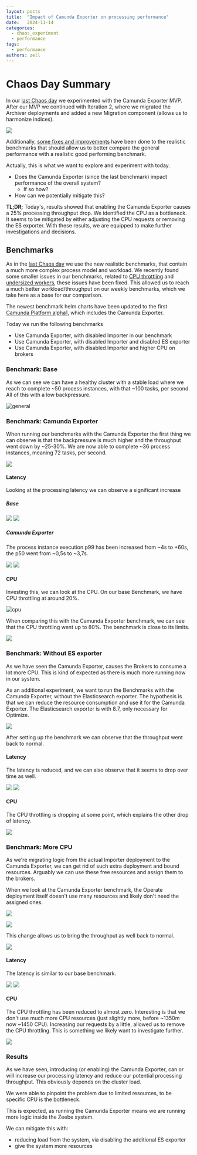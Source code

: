 ```yaml
---
layout: posts
title:  "Impact of Camunda Exporter on processing performance"
date:   2024-11-14
categories: 
  - chaos_experiment 
  - performance
tags:
  - performance
authors: zell
---
```


# Chaos Day Summary

In our [last Chaos day](../2024-10-24-Camunda-Exporter-MVP/index.md) we experimented with the Camunda Exporter MVP. After our MVP we continued with Iteration 2, where we migrated the Archiver deployments and added a new Migration component (allows us to harmonize indices).

![](it2-migration.png)

Additionally, [some fixes and improvements](https://github.com/zeebe-io/benchmark-helm/pull/202) have been done to the realistic benchmarks that should allow us to better compare the general performance with a realistic good performing benchmark.

Actually, this is what we want to explore and experiment with today.

* Does the Camunda Exporter (since the last benchmark) impact performance of the overall system? 
  * If so how? 
* How can we potentially mitigate this?

**TL;DR;** Today's, results showed that enabling the Camunda Exporter causes a 25% processing throughput drop. We identified the CPU as a bottleneck. It seems to be mitigated by either adjusting the CPU requests or removing the ES exporter. With these results, we are equipped to make further investigations and decisions.  

<!--truncate-->

## Benchmarks

As in the [last Chaos day](../2024-10-24-Camunda-Exporter-MVP/index.md) we use the new realistic benchmarks, that contain a much more complex process model and workload.
We recently found some smaller issues in our benchmarks, related to [CPU throttling](https://github.com/zeebe-io/benchmark-helm/pull/204) and [undersized workers](https://github.com/zeebe-io/benchmark-helm/pull/202), these issues have been fixed. This allowed us to reach a much better workload/throughput on our weekly benchmarks, which we take here as a base for our comparison.

The newest benchmark helm charts have been updated to the first [Camunda Platform alpha1](https://github.com/zeebe-io/benchmark-helm/releases/tag/zeebe-benchmark-0.3.8), which includes the Camunda Exporter.

Today we run the following benchmarks

 * Use Camunda Exporter, with disabled Importer in our benchmark
 * Use Camunda Exporter, with disabled Importer and disabled ES exporter
 * Use Camunda Exporter, with disabled Importer and higher CPU on brokers

### Benchmark: Base

As we can see we can have a healthy cluster with a stable load where we reach to complete ~50 process instances, with that ~100 tasks, per second. All of this with a low backpressure. 

![general](base-general.png)


### Benchmark: Camunda Exporter

When running our benchmarks with the Camunda Exporter the first thing we can observe is that the backpressure is much higher and the throughput went down by ~25-30%. We are now able to complete ~36 process instances, meaning 72 tasks, per second.

![](it2-exporter-general.png)

#### Latency

Looking at the processing latency we can observe a significant increase

##### Base

![](base-latency.png)
![](base-latency2.png)

##### Camunda Exporter

The process instance execution p99 has been increased from ~4s to +60s, the p50 went from ~0,5s to ~3,7s.

![](it2-exporter-latency.png)
![](it2-exporter-latency2.png)

#### CPU

Investing this, we can look at the CPU. On our base Benchmark, we have CPU throttling at around 20%.

![cpu](base-cpu.png)

When comparing this with the Camunda Exporter benchmark, we can see that the CPU throttling went up to 80%. The benchmark is close to its limits.

![](it2-exporter-cpu.png)


### Benchmark: Without ES exporter

As we have seen the Camunda Exporter, causes the Brokers to consume a lot more CPU. This is kind of  expected as there is much more running now in our system.

As an additional experiment, we want to run the Benchmarks with the Camunda Exporter, without the Elasticsearch exporter. The hypothesis is that we can reduce the resource consumption and use it for the Camunda Exporter. The Elasticsearch exporter is with 8.7, only necessary for Optimize.

![](no-es-general.png)

After setting up the benchmark we can observe that the throughput went back to normal.

#### Latency

The latency is reduced, and we can also observe that it seems to drop over time as well.

![](no-es-latency.png)
![](no-es-latency2.png)

#### CPU

The CPU throttling is dropping at some point, which explains the other drop of latency. 

![](no-es-cpu.png)

### Benchmark: More CPU

As we're migrating logic from the actual Importer deployment to the Camunda Exporter, we can get rid of such extra deployment and bound resources. Arguably we can use these free resources and assign them to the brokers.

When we look at the Camunda Exporter benchmark, the Operate deployment itself doesn't use many resources and likely don't need the assigned ones.

![](it2-exporter-operate-cpu.png)

![](change-resources.png)

This change allows us to bring the throughput as well back to normal.

![](more-cpu-general.png)

#### Latency

The latency is similar to our base benchmark.

![](more-cpu-latency.png)
![](more-cpu-latency2.png)

#### CPU

The CPU throttling has been reduced to almost zero. Interesting is that we don't use much more CPU resources (just slightly more, before ~1350m now ~1450 CPU). Increasing our requests by a little, allowed us to remove the CPU throttling. This is something we likely want to investigate further. 

![](more-cpu-cpu.png)

### Results

As we have seen, introducing (or enabling) the Camunda Exporter, can or will increase our processing latency and reduce our potential processing throughput. This obviously depends on the cluster load.

We were able to pinpoint the problem due to limited resources, to be specific CPU is the bottleneck.

This is expected, as running the Camunda Exporter means we are running more logic inside the Zeebe system. 

We can mitigate this with:

* reducing load from the system, via disabling the additional ES exporter
* give the system more resources
